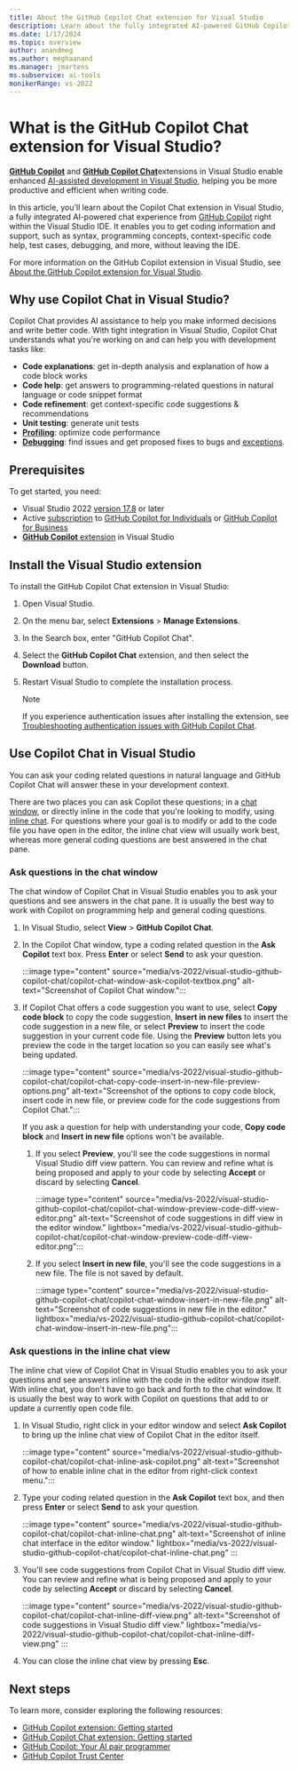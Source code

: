 ```yaml
---
title: About the GitHub Copilot Chat extension for Visual Studio
description: Learn about the fully integrated AI-powered GitHub Copilot Chat extension in Visual Studio, and how you can use the chat interface to ask and receive answers to coding-related questions from right within the IDE.
ms.date: 1/17/2024
ms.topic: overview 
author: anandmeg
ms.author: meghaanand
ms.manager: jmartens
ms.subservice: ai-tools
monikerRange: vs-2022
---
```

# What is the GitHub Copilot Chat extension for Visual Studio?

[**GitHub Copilot**](https://marketplace.visualstudio.com/items?itemName=GitHub.copilotvs) and [**GitHub Copilot Chat**](https://aka.ms/VSXGHCopilot)extensions in Visual Studio enable enhanced [AI-assisted development in Visual Studio](ai-assisted-development-visual-studio.md), helping you be more productive and efficient when writing code.

In this article, you'll learn about the Copilot Chat extension in Visual Studio, a fully integrated AI-powered chat experience from [GitHub Copilot](visual-studio-github-copilot-extension.md) right within the Visual Studio IDE. It enables you to get coding information and support, such as syntax, programming concepts, context-specific code help, test cases, debugging, and more, without leaving the IDE.

For more information on the GitHub Copilot extension in Visual Studio, see [About the GitHub Copilot extension for Visual Studio](visual-studio-github-copilot-extension.md).

## Why use Copilot Chat in Visual Studio?

Copilot Chat provides AI assistance to help you make informed decisions and write better code. With tight integration in Visual Studio, Copilot Chat understands what you're working on and can help you with development tasks like:

- **Code explanations**: get in-depth analysis and explanation of how a code block works
- **Code help**: get answers to programming-related questions in natural language or code snippet format
- **Code refinement**: get context-specific code suggestions & recommendations
- **Unit testing**: generate unit tests
- **[Profiling](../debugger/debug-with-copilot.md#get-ai-assistance-for-auto-insights)**: optimize code performance
- **[Debugging](../debugger/debug-with-copilot.md)**: find issues and get proposed fixes to bugs and [exceptions](../debugger/debug-with-copilot.md#get-ai-assistance-for-exceptions).

## Prerequisites

To get started, you need:
+ Visual Studio 2022 [version 17.8](/visualstudio/releases/2022/release-history) or later
+ Active [subscription](https://docs.github.com/en/billing/managing-billing-for-github-copilot/about-billing-for-github-copilot) to [GitHub Copilot for Individuals](https://docs.github.com/copilot/overview-of-github-copilot/about-github-copilot-for-individuals) or [GitHub Copilot for Business](https://docs.github.com/copilot/overview-of-github-copilot/about-github-copilot-for-business)
+ [**GitHub Copilot** extension](visual-studio-github-copilot-extension.md#installation-instructions) in Visual Studio

## Install the Visual Studio extension

To install the GitHub Copilot Chat extension in Visual Studio:

1. Open Visual Studio.
1. On the menu bar, select **Extensions** > **Manage Extensions**.
1. In the Search box, enter "GitHub Copilot Chat".
1. Select the **GitHub Copilot Chat** extension, and then select the **Download** button.
1. Restart Visual Studio to complete the installation process.

   > [!NOTE]
   > If you experience authentication issues after installing the extension, see [Troubleshooting authentication issues with GitHub Copilot Chat](https://docs.github.com/en/copilot/troubleshooting-github-copilot/troubleshooting-authentication-issues-with-github-copilot-chat).

## Use Copilot Chat in Visual Studio

You can ask your coding related questions in natural language and GitHub Copilot Chat will answer these in your development context.

There are two places you can ask Copilot these questions; in a [chat window](#ask-questions-in-the-chat-window), or directly inline in the code that you're looking to modify, using [inline chat](#ask-questions-in-the-inline-chat-view). For questions where your goal is to modify or add to the code file you have open in the editor, the inline chat view will usually work best, whereas more general coding questions are best answered in the chat pane.

### Ask questions in the chat window

The chat window of Copilot Chat in Visual Studio enables you to ask your questions and see answers in the chat pane. It is usually the best way to work with Copilot on programming help and general coding questions.

1. In Visual Studio, select **View** > **GitHub Copilot Chat**.
1. In the Copilot Chat window, type a coding related question in the **Ask Copilot** text box. Press **Enter** or select **Send** to ask your question.
    
    :::image type="content" source="media/vs-2022/visual-studio-github-copilot-chat/copilot-chat-window-ask-copilot-textbox.png" alt-text="Screenshot of Copilot Chat window.":::

1. If Copilot Chat offers a code suggestion you want to use, select **Copy code block** to copy the code suggestion, **Insert in new files** to insert the code suggestion in a new file, or select **Preview** to insert the code suggestion in your current code file. Using the **Preview** button lets you preview the code in the target location so you can easily see what's being updated.
    
    :::image type="content" source="media/vs-2022/visual-studio-github-copilot-chat/copilot-chat-copy-code-insert-in-new-file-preview-options.png" alt-text="Screenshot of the options to copy code block, insert code in new file, or preview code for the code suggestions from Copilot Chat.":::

   If you ask a question for help with understanding your code, **Copy code block** and **Insert in new file** options won't be available.

    1. If you select **Preview**, you'll see the code suggestions in normal Visual Studio diff view pattern. You can review and refine what is being proposed and apply to your code by selecting **Accept** or discard by selecting **Cancel**.

        :::image type="content" source="media/vs-2022/visual-studio-github-copilot-chat/copilot-chat-window-preview-code-diff-view-editor.png" alt-text="Screenshot of code suggestions in diff view in the editor window." lightbox="media/vs-2022/visual-studio-github-copilot-chat/copilot-chat-window-preview-code-diff-view-editor.png":::

    1. If you select **Insert in new file**, you'll see the code suggestions in a new file. The file is not saved by default.
    
        :::image type="content" source="media/vs-2022/visual-studio-github-copilot-chat/copilot-chat-window-insert-in-new-file.png" alt-text="Screenshot of code suggestions in new file in the editor." lightbox="media/vs-2022/visual-studio-github-copilot-chat/copilot-chat-window-insert-in-new-file.png":::

### Ask questions in the inline chat view

The inline chat view of Copilot Chat in Visual Studio enables you to ask your questions and see answers inline with the code in the editor window itself. With inline chat, you don't have to go back and forth to the chat window. It is usually the best way to work with Copilot on questions that add to or update a currently open code file.

1. In Visual Studio, right click in your editor window and select **Ask Copilot** to bring up the inline chat view of Copilot Chat in the editor itself.
    
    :::image type="content" source="media/vs-2022/visual-studio-github-copilot-chat/copilot-chat-inline-ask-copilot.png" alt-text="Screenshot of how to enable inline chat in the editor from right-click context menu.":::

1. Type your coding related question in the **Ask Copilot** text box, and then press **Enter** or select **Send** to ask your question.

    :::image type="content" source="media/vs-2022/visual-studio-github-copilot-chat/copilot-chat-inline-chat.png" alt-text="Screenshot of inline chat interface in the editor window." lightbox="media/vs-2022/visual-studio-github-copilot-chat/copilot-chat-inline-chat.png" :::

1. You'll see code suggestions from Copilot Chat in Visual Studio diff view. You can review and refine what is being proposed and apply to your code by selecting **Accept** or discard by selecting **Cancel**.
    
    :::image type="content" source="media/vs-2022/visual-studio-github-copilot-chat/copilot-chat-inline-diff-view.png" alt-text="Screenshot of code suggestions in Visual Studio diff view." lightbox="media/vs-2022/visual-studio-github-copilot-chat/copilot-chat-inline-diff-view.png" :::

1. You can close the inline chat view by pressing **Esc**.

## Next steps

To learn more, consider exploring the following resources:

- [GitHub Copilot extension: Getting started](https://docs.github.com/copilot/getting-started-with-github-copilot?tool=visualstudio)
- [GitHub Copilot Chat extension: Getting started](https://docs.github.com/copilot/getting-started-with-github-copilot?tool=visualstudio)
- [GitHub Copilot: Your AI pair programmer](https://github.com/features/copilot)
- [GitHub Copilot Trust Center](https://resources.github.com/copilot-trust-center/)
